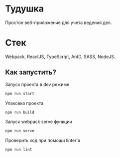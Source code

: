 Тудушка
=============
Простое веб-приложение для учета ведения дел.

Стек
==========
Webpack, ReactJS, TypeScript, AntD, SASS, NodeJS.

## Как запустить?

Запуск проекта в dev режиме
```cmd
npm run start
```

Упаковка проекта
```cmd
npm run build
```

Запуск webpack serve функции
```cmd
npm run serve
```

Проверить код при помощи linter'a
```cmd
npm run lint
```